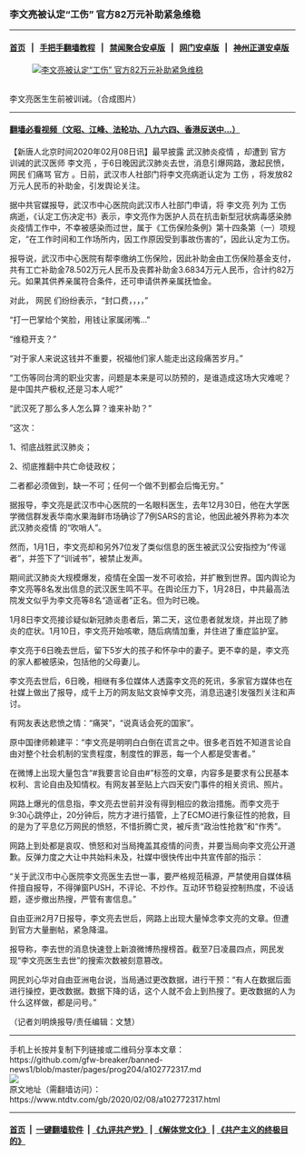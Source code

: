 ### 李文亮被认定“工伤” 官方82万元补助紧急维稳
------------------------

#### [首页](https://github.com/gfw-breaker/banned-news1/blob/master/README.md) &nbsp;&nbsp;|&nbsp;&nbsp; [手把手翻墙教程](https://github.com/gfw-breaker/guides/wiki) &nbsp;&nbsp;|&nbsp;&nbsp; [禁闻聚合安卓版](https://github.com/gfw-breaker/bn-android) &nbsp;&nbsp;|&nbsp;&nbsp; [网门安卓版](https://github.com/oGate2/oGate) &nbsp;&nbsp;|&nbsp;&nbsp; [神州正道安卓版](https://github.com/SzzdOgate/update) 



<div><div class="featured_image">
 <a href="https://i.ntdtv.com/assets/uploads/2020/02/EQHga-WAAER_hK.jpg" target="_blank">
  <figure>
   <img alt="李文亮被认定“工伤” 官方82万元补助紧急维稳" src="https://i.ntdtv.com/assets/uploads/2020/02/EQHga-WAAER_hK-800x450.jpg"/>
  </figure><br/>
 </a>
 <span class="caption">
  李文亮医生生前被训诫。（合成图片）
 </span>
</div>
</div><hr/>

#### [翻墙必看视频（文昭、江峰、法轮功、八九六四、香港反送中...）](http://167.172.214.107/home.html)

<div><div class="post_content" itemprop="articleBody">
 <p>
  【新唐人北京时间2020年02月08日讯】最早披露
  <ok href="https://www.ntdtv.com/gb/442749.htm">
   武汉肺炎疫情
  </ok>
  ，却遭到
  <ok href="https://www.ntdtv.com/gb/官方.htm">
   官方
  </ok>
  训诫的武汉医师
  <ok href="https://www.ntdtv.com/gb/李文亮.htm">
   李文亮
  </ok>
  ，于6日晚因武汉肺炎去世，消息引爆网路，激起民愤，
  <ok href="https://www.ntdtv.com/gb/网民.htm">
   网民
  </ok>
  们痛骂
  <ok href="https://www.ntdtv.com/gb/官方.htm">
   官方
  </ok>
  。日前，武汉市人社部门将李文亮病逝认定为
  <ok href="https://www.ntdtv.com/gb/工伤.htm">
   工伤
  </ok>
  ，将发放82万元人民币的补助金，引发舆论关注。
 </p>
 <p>
  据中共官媒报导，武汉市中心医院向武汉市人社部门申请，将
  <ok href="https://www.ntdtv.com/gb/李文亮.htm">
   李文亮
  </ok>
  列为
  <ok href="https://www.ntdtv.com/gb/工伤.htm">
   工伤
  </ok>
  病逝，《认定工伤决定书》表示，李文亮作为医护人员在抗击新型冠状病毒感染肺炎疫情工作中，不幸被感染而过世，属于《工伤保险条例》第十四条第（一）项规定，“在工作时间和工作场所内，因工作原因受到事故伤害的”，因此认定为工伤。
 </p>
 <p>
  报导说，武汉市中心医院有帮李缴纳工伤保险，因此补助金由工伤保险基金支付，共有工亡补助金78.502万元人民币及丧葬补助金3.6834万元人民币，合计约82万元。如果其供养亲属符合条件，还可申请供养亲属抚恤金。
 </p>
 <p>
  对此，
  <ok href="https://www.ntdtv.com/gb/网民.htm">
   网民
  </ok>
  们纷纷表示，“封口费，，，，”
 </p>
 <p>
  “打一巴掌给个笑脸，用钱让家属闭嘴…”
 </p>
 <p>
  “维稳开支？”
 </p>
 <p>
  “对于家人来说这钱并不重要，祝福他们家人能走出这段痛苦岁月。”
 </p>
 <p>
  “工伤等同台湾的职业灾害，问题是本来是可以防预的，是谁造成这场大灾难呢？是中国共产极权,还是习本人呢?”
 </p>
 <p>
  “武汉死了那么多人怎么算？谁来补助？”
 </p>
 <p>
  “这次：
 </p>
 <p>
  1、彻底战胜武汉肺炎；
 </p>
 <p>
  2、彻底推翻中共亡命徒政权；
 </p>
 <p>
  二者都必须做到，缺一不可；任何一个做不到都会后悔无穷。”
 </p>
 <p>
  据报导，李文亮是武汉市中心医院的一名眼科医生，去年12月30日，他在大学医学微信群发表华南水果海鲜市场确诊了7例SARS的言论，他因此被外界称为本次
  <ok href="https://www.ntdtv.com/gb/442749.htm">
   武汉肺炎疫情
  </ok>
  的“吹哨人”。
 </p>
 <p>
  然而，1月1日，李文亮却和另外7位发了类似信息的医生被武汉公安指控为“传谣者”，并签下了“训诫书”，被禁止发声。
 </p>
 <p>
  期间武汉肺炎大规模爆发，疫情在全国一发不可收拾，并扩散到世界。国内舆论为李文亮等8名发出信息的武汉医生鸣不平。在舆论压力下，1月28日，中共最高法院发文似乎为李文亮等8名“造谣者”正名。但为时已晚。
 </p>
 <p>
  1月8日李文亮接诊疑似新冠肺炎患者后，第二天，这位患者就发烧，并出现了肺炎的症状。1月10日，李文亮开始咳嗽，随后病情加重，并住进了重症监护室。
 </p>
 <p>
  李文亮于6日晚去世后，留下5岁大的孩子和怀孕中的妻子。更不幸的是，李文亮的家人都被感染，包括他的父母妻儿。
 </p>
 <p>
  李文亮去世后，6日晚，相继有多位媒体人透露李文亮的死讯，多家官方媒体也在社媒上做出了报导，成千上万的网友贴文哀悼李文亮，消息迅速引发强烈关注和声讨。
 </p>
 <p>
  有网友表达悲愤之情：“痛哭”，“说真话会死的国家”。
 </p>
 <p>
  原中国律师赖建平：“李文亮是明明白白倒在谎言之中。很多老百姓不知道言论自由对整个社会机制的宝贵程度，制度性的罪恶，每一个人都是受害者。”
 </p>
 <p>
  在微博上出现大量包含“#我要言论自由#”标签的文章，内容多是要求有公民基本权利、言论自由及知情权。有网友甚至贴上六四天安门事件的相关资讯、照片。
 </p>
 <p>
  网路上爆光的信息指，李文亮去世前并没有得到相应的救治措施。而李文亮于9:30心跳停止，20分钟后，院方才进行插管，上了ECMO进行象征性的抢救，目的是为了平息亿万网民的愤怒，不惜折腾亡灵，被斥责“政治性抢救”和“作秀”。
 </p>
 <p>
  网路上到处都是哀叹、愤怒和对当局掩盖其疫情的问责，并要当局向李文亮公开道歉。反弹力度之大让中共始料未及，社媒中很快传出中共宣传部的指示：
 </p>
 <p>
  “关于武汉市中心医院李文亮医生去世一事，要严格规范稿源，严禁使用自媒体稿件擅自报导，不得弹窗PUSH，不评论、不炒作。互动环节稳妥控制热度，不设话题，逐步撤出热搜，严管有害信息。”
 </p>
 <p>
  自由亚洲2月7日报导，李文亮去世后，网路上出现大量悼念李文亮的文章。但遭到官方大量删帖，紧急降温。
 </p>
 <p>
  报导称，李去世的消息快速登上新浪微博热搜榜首。截至7日凌晨四点，网民发现“李文亮医生去世”的搜索次数被刻意篡改。
 </p>
 <p>
  网民刘心华对自由亚洲电台说，当局通过更改数据，进行干预：“有人在数据后面进行操控，更改数据。数据下降的话，这个人就不会上到热搜了。更改数据的人为什么这样做，都是问号。”
 </p>
 <p>
  （记者刘明焕报导/责任编辑：文慧）
 </p>
 <div class="single_ad">
 </div>
</div>
</div>
<hr/>
手机上长按并复制下列链接或二维码分享本文章：<br/>
https://github.com/gfw-breaker/banned-news1/blob/master/pages/prog204/a102772317.md <br/>
<a href='https://github.com/gfw-breaker/banned-news1/blob/master/pages/prog204/a102772317.md'><img src='https://github.com/gfw-breaker/banned-news1/blob/master/pages/prog204/a102772317.md.png'/></a> <br/>
原文地址（需翻墙访问）：https://www.ntdtv.com/gb/2020/02/08/a102772317.html


------------------------
#### [首页](https://github.com/gfw-breaker/banned-news1/blob/master/README.md) &nbsp;|&nbsp; [一键翻墙软件](https://github.com/gfw-breaker/nogfw/blob/master/README.md) &nbsp;| [《九评共产党》](https://github.com/gfw-breaker/9ping.md/blob/master/README.md#九评之一评共产党是什么) | [《解体党文化》](https://github.com/gfw-breaker/jtdwh.md/blob/master/README.md) | [《共产主义的终极目的》](https://github.com/gfw-breaker/gczydzjmd.md/blob/master/README.md)


<img src='http://gfw-breaker.win/banned-news/pages/prog204/a102772317.md' width='0px' height='0px'/>